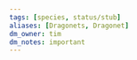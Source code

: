 ```yaml
---
tags: [species, status/stub]
aliases: [Dragonets, Dragonet]
dm_owner: tim
dm_notes: important
---
```

